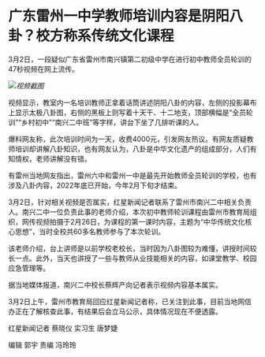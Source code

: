 # 广东雷州一中学教师培训内容是阴阳八卦？校方称系传统文化课程

3月2日，一段疑似广东省雷州市南兴镇第二初级中学在进行初中教师全员轮训的47秒视频在网上流传。

![](https://inews.gtimg.com/om_bt/Ojqc51V_F4dwpmRGs2DwhTElwWB03EVmFdgNYBylFGXcEAA/1000)_视频截图_

视频显示，教室内一名培训教师正拿着话筒讲述阴阳八卦的内容，左侧的投影幕布上显示太极八卦图，右侧的黑板上则写着十天干、十二地支，顶部横幅是“全员轮训”“乡村初中”“南兴二中班”等字样，讲台下坐了几排听课的人。

爆料网友称，此次培训时间为一天，收费4000元，引发网友热议。有网友质疑教师培训却讲解八卦知识，也有网友认为，八卦是中华文化遗产的组成部分，人们有知情权，老师讲解没有错。

有雷州当地网友指出，雷州六中和雷州一中是最先开始教师全员轮训的学校，也有涉及八卦内容，2022年底已开始，今年2月下旬才结束。

3月2日，针对相关视频是否属实，红星新闻记者联系了雷州市南兴二中相关负责人。南兴二中一位负责此事的老师介绍，本次初中教师轮训课程由雷州市教育局组织，网传视频拍摄于2月26日，为课程的第一课时内容，主题为“中华传统文化核心思想”，当时全校共60多名教师参与了本次轮训。

该老师介绍，台上讲师是以前学校老校长，当时因为八卦图较为难懂，讲授时间较长一点。此外，当天也讲授了一些与教师从业技能相关的内容，如课堂教学、校园应急管理等。

据当地媒体报道，南兴二中校长蔡辉产向记者表示视频内容基本属实。

3月2日上午，雷州市教育局回应红星新闻记者称，已关注到此事，目前当地网信办正在了解核查此事，有结果后会立马公示，具体情况现在不便透露。

红星新闻记者 蔡晓仪 实习生 唐梦婕

编辑 郭宇 责编 冯玲玲

